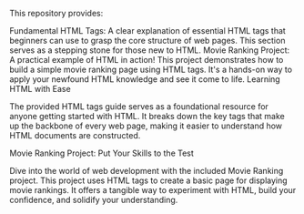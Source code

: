 This repository provides:

Fundamental HTML Tags: A clear explanation of essential HTML tags that beginners can use to grasp the core structure of web pages. This section serves as a stepping stone for those new to HTML.
Movie Ranking Project: A practical example of HTML in action! This project demonstrates how to build a simple movie ranking page using HTML tags. It's a hands-on way to apply your newfound HTML knowledge and see it come to life.
Learning HTML with Ease

The provided HTML tags guide serves as a foundational resource for anyone getting started with HTML. It breaks down the key tags that make up the backbone of every web page, making it easier to understand how HTML documents are constructed.

Movie Ranking Project: Put Your Skills to the Test

Dive into the world of web development with the included Movie Ranking project. This project uses HTML tags to create a basic page for displaying movie rankings. It offers a tangible way to experiment with HTML, build your confidence, and solidify your understanding.
